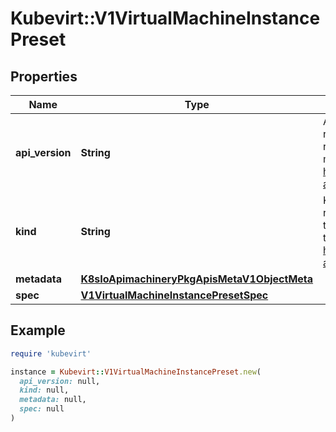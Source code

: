 # Kubevirt::V1VirtualMachineInstancePreset

## Properties

| Name | Type | Description | Notes |
| ---- | ---- | ----------- | ----- |
| **api_version** | **String** | APIVersion defines the versioned schema of this representation of an object. Servers should convert recognized schemas to the latest internal value, and may reject unrecognized values. More info: https://git.k8s.io/community/contributors/devel/sig-architecture/api-conventions.md#resources | [optional] |
| **kind** | **String** | Kind is a string value representing the REST resource this object represents. Servers may infer this from the endpoint the client submits requests to. Cannot be updated. In CamelCase. More info: https://git.k8s.io/community/contributors/devel/sig-architecture/api-conventions.md#types-kinds | [optional] |
| **metadata** | [**K8sIoApimachineryPkgApisMetaV1ObjectMeta**](K8sIoApimachineryPkgApisMetaV1ObjectMeta.md) |  | [optional] |
| **spec** | [**V1VirtualMachineInstancePresetSpec**](V1VirtualMachineInstancePresetSpec.md) |  | [optional] |

## Example

```ruby
require 'kubevirt'

instance = Kubevirt::V1VirtualMachineInstancePreset.new(
  api_version: null,
  kind: null,
  metadata: null,
  spec: null
)
```

